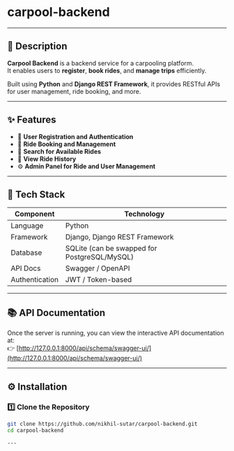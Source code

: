# carpool-backend

---

## 🧭 Description
**Carpool Backend** is a backend service for a carpooling platform.  
It enables users to **register**, **book rides**, and **manage trips** efficiently.  

Built using **Python** and **Django REST Framework**, it provides RESTful APIs for user management, ride booking, and more.

---

## ✨ Features
- 🔐 **User Registration and Authentication**
- 🚗 **Ride Booking and Management**
- 🔎 **Search for Available Rides**
- 📜 **View Ride History**
- ⚙️ **Admin Panel for Ride and User Management**

---

## 🧰 Tech Stack
| Component | Technology |
|------------|-------------|
| Language | Python |
| Framework | Django, Django REST Framework |
| Database | SQLite (can be swapped for PostgreSQL/MySQL) |
| API Docs | Swagger / OpenAPI |
| Authentication | JWT / Token-based |

---

## 📚 API Documentation
Once the server is running, you can view the interactive API documentation at:  
👉 [http://127.0.0.1:8000/api/schema/swagger-ui/](http://127.0.0.1:8000/api/schema/swagger-ui/)

---

## ⚙️ Installation

### 1️⃣ Clone the Repository
```bash
git clone https://github.com/nikhil-sutar/carpool-backend.git
cd carpool-backend

---